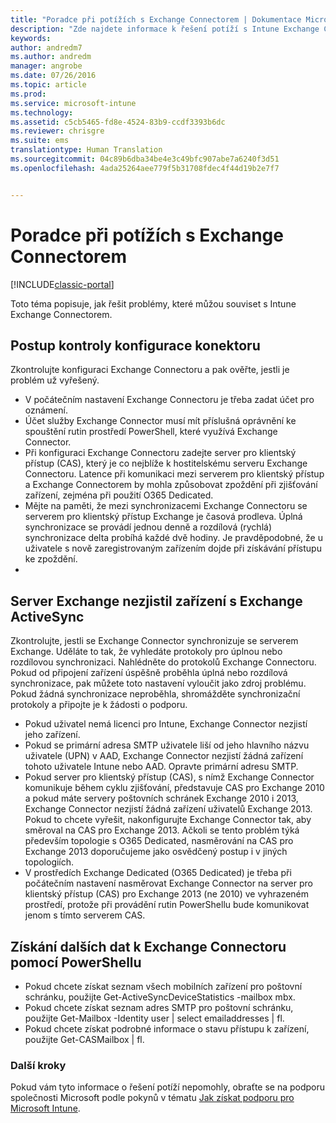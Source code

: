 ```yaml
---
title: "Poradce při potížích s Exchange Connectorem | Dokumentace Microsoftu"
description: "Zde najdete informace k řešení potíží s Intune Exchange Connectorem."
keywords: 
author: andredm7
ms.author: andredm
manager: angrobe
ms.date: 07/26/2016
ms.topic: article
ms.prod: 
ms.service: microsoft-intune
ms.technology: 
ms.assetid: c5cb5465-fd8e-4524-83b9-ccdf3393b6dc
ms.reviewer: chrisgre
ms.suite: ems
translationtype: Human Translation
ms.sourcegitcommit: 04c89b6dba34be4e3c49bfc907abe7a6240f3d51
ms.openlocfilehash: 4ada25264aee779f5b31708fdec4f44d19b2e7f7


---
```


# <a name="troubleshoot-the-exchange-connector"></a>Poradce při potížích s Exchange Connectorem

[!INCLUDE[classic-portal](../includes/classic-portal.md)]

Toto téma popisuje, jak řešit problémy, které můžou souviset s Intune Exchange Connectorem.

## <a name="steps-for-checking-the-connector-configuration"></a>Postup kontroly konfigurace konektoru 

Zkontrolujte konfiguraci Exchange Connectoru a pak ověřte, jestli je problém už vyřešený.

- V počátečním nastavení Exchange Connectoru je třeba zadat účet pro oznámení.
- Účet služby Exchange Connector musí mít příslušná oprávnění ke spouštění rutin prostředí PowerShell, které využívá Exchange Connector.
- Při konfiguraci Exchange Connectoru zadejte server pro klientský přístup (CAS), který je co nejblíže k hostitelskému serveru Exchange Connectoru. Latence při komunikaci mezi serverem pro klientský přístup a Exchange Connectorem by mohla způsobovat zpoždění při zjišťování zařízení, zejména při použití O365 Dedicated.
- Mějte na paměti, že mezi synchronizacemi Exchange Connectoru se serverem pro klientský přístup Exchange je časová prodleva. Úplná synchronizace se provádí jednou denně a rozdílová (rychlá) synchronizace delta probíhá každé dvě hodiny. Je pravděpodobné, že u uživatele s nově zaregistrovaným zařízením dojde při získávání přístupu ke zpoždění.
- 
## <a name="exchange-activesync-device-not-discovered-from-exchange"></a>Server Exchange nezjistil zařízení s Exchange ActiveSync
Zkontrolujte, jestli se Exchange Connector synchronizuje se serverem Exchange. Uděláte to tak, že vyhledáte protokoly pro úplnou nebo rozdílovou synchronizaci. Nahlédněte do protokolů Exchange Connectoru. Pokud od připojení zařízení úspěšně proběhla úplná nebo rozdílová synchronizace, pak můžete toto nastavení vyloučit jako zdroj problému. Pokud žádná synchronizace neproběhla, shromážděte synchronizační protokoly a připojte je k žádosti o podporu.

- Pokud uživatel nemá licenci pro Intune, Exchange Connector nezjistí jeho zařízení.
- Pokud se primární adresa SMTP uživatele liší od jeho hlavního názvu uživatele (UPN) v AAD, Exchange Connector nezjistí žádná zařízení tohoto uživatele Intune nebo AAD. Opravte primární adresu SMTP.
- Pokud server pro klientský přístup (CAS), s nímž Exchange Connector komunikuje během cyklu zjišťování, představuje CAS pro Exchange 2010 a pokud máte servery poštovních schránek Exchange 2010 i 2013, Exchange Connector nezjistí žádná zařízení uživatelů Exchange 2013. Pokud to chcete vyřešit, nakonfigurujte Exchange Connector tak, aby směroval na CAS pro Exchange 2013.  Ačkoli se tento problém týká především topologie s O365 Dedicated, nasměrování na CAS pro Exchange 2013 doporučujeme jako osvědčený postup i v jiných topologiích.
- V prostředích Exchange Dedicated (O365 Dedicated) je třeba při počátečním nastavení nasměrovat Exchange Connector na server pro klientský přístup (CAS) pro Exchange 2013 (ne 2010) ve vyhrazeném prostředí, protože při provádění rutin PowerShellu bude komunikovat jenom s tímto serverem CAS.


## <a name="using-powershell-to-get-more-data-on-exchange-connector-issues"></a>Získání dalších dat k Exchange Connectoru pomocí PowerShellu
- Pokud chcete získat seznam všech mobilních zařízení pro poštovní schránku, použijte Get-ActiveSyncDeviceStatistics -mailbox mbx.
- Pokud chcete získat seznam adres SMTP pro poštovní schránku, použijte Get-Mailbox -Identity user | select emailaddresses | fl.
- Pokud chcete získat podrobné informace o stavu přístupu k zařízení, použijte Get-CASMailbox <upn> | fl.

### <a name="next-steps"></a>Další kroky
Pokud vám tyto informace o řešení potíží nepomohly, obraťte se na podporu společnosti Microsoft podle pokynů v tématu [Jak získat podporu pro Microsoft Intune](how-to-get-support-for-microsoft-intune.md).



<!--HONumber=Dec16_HO5-->


